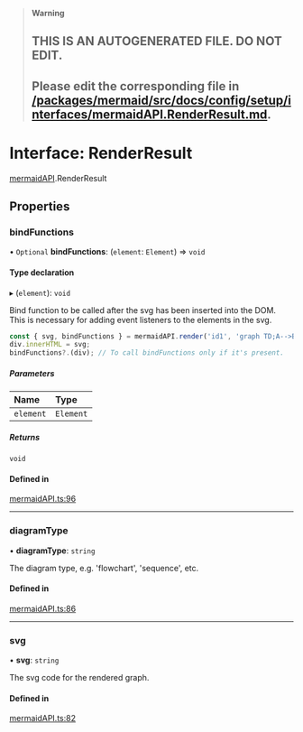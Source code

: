 > **Warning**
>
> ## THIS IS AN AUTOGENERATED FILE. DO NOT EDIT.
>
> ## Please edit the corresponding file in [/packages/mermaid/src/docs/config/setup/interfaces/mermaidAPI.RenderResult.md](../../../../packages/mermaid/src/docs/config/setup/interfaces/mermaidAPI.RenderResult.md).

# Interface: RenderResult

[mermaidAPI](../modules/mermaidAPI.md).RenderResult

## Properties

### bindFunctions

• `Optional` **bindFunctions**: (`element`: `Element`) => `void`

#### Type declaration

▸ (`element`): `void`

Bind function to be called after the svg has been inserted into the DOM.
This is necessary for adding event listeners to the elements in the svg.

```js
const { svg, bindFunctions } = mermaidAPI.render('id1', 'graph TD;A-->B');
div.innerHTML = svg;
bindFunctions?.(div); // To call bindFunctions only if it's present.
```

##### Parameters

| Name      | Type      |
| :-------- | :-------- |
| `element` | `Element` |

##### Returns

`void`

#### Defined in

[mermaidAPI.ts:96](https://github.com/mermaid-js/mermaid/blob/master/packages/mermaid/src/mermaidAPI.ts#L96)

---

### diagramType

• **diagramType**: `string`

The diagram type, e.g. 'flowchart', 'sequence', etc.

#### Defined in

[mermaidAPI.ts:86](https://github.com/mermaid-js/mermaid/blob/master/packages/mermaid/src/mermaidAPI.ts#L86)

---

### svg

• **svg**: `string`

The svg code for the rendered graph.

#### Defined in

[mermaidAPI.ts:82](https://github.com/mermaid-js/mermaid/blob/master/packages/mermaid/src/mermaidAPI.ts#L82)
